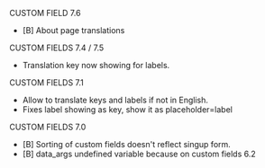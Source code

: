 CUSTOM FIELD 7.6
- [B] About page translations 

CUSTOM FIELDS 7.4 / 7.5
- Translation key now showing for labels.

CUSTOM FIELDS 7.1
- Allow to translate keys and labels if not in English.
- Fixes label showing as key,  show it as placeholder=label

CUSTOM FIELDS 7.0
- [B] Sorting of custom fields doesn't reflect singup form.
- [B] data_args undefined variable because on custom fields 6.2